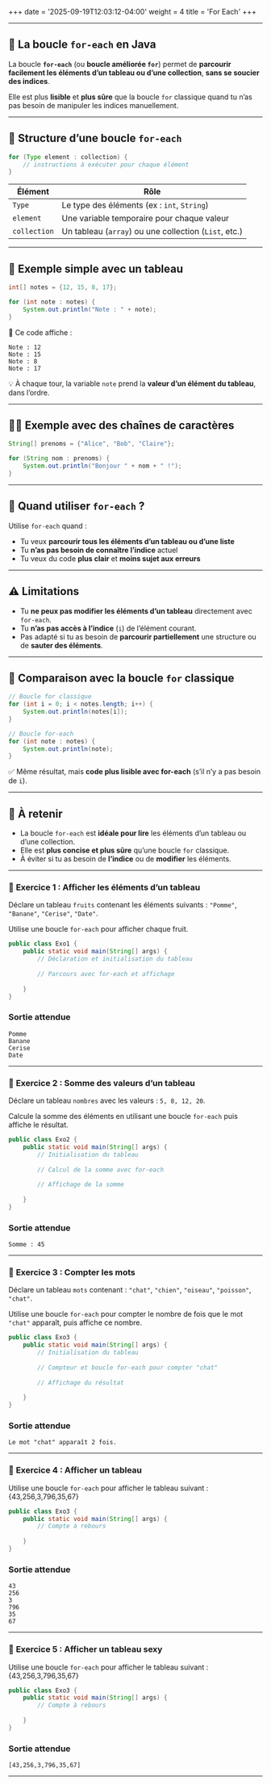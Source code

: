 +++
date = '2025-09-19T12:03:12-04:00'
weight = 4
title = 'For Each'
+++


---

## 🔁 La boucle `for-each` en Java

La boucle **`for-each`** (ou **boucle améliorée `for`**) permet de **parcourir facilement les éléments d’un tableau ou d’une collection**, **sans se soucier des indices**.

Elle est plus **lisible** et **plus sûre** que la boucle `for` classique quand tu n’as pas besoin de manipuler les indices manuellement.

---

## 🧱 Structure d’une boucle `for-each`

```java
for (Type element : collection) {
    // instructions à exécuter pour chaque élément
}
```

| Élément      | Rôle                                                  |
| ------------ | ----------------------------------------------------- |
| `Type`       | Le type des éléments (ex : `int`, `String`)           |
| `element`    | Une variable temporaire pour chaque valeur            |
| `collection` | Un tableau (`array`) ou une collection (`List`, etc.) |

---

## 🔂 Exemple simple avec un tableau

```java
int[] notes = {12, 15, 8, 17};

for (int note : notes) {
    System.out.println("Note : " + note);
}
```

🔎 Ce code affiche :

```
Note : 12  
Note : 15  
Note : 8  
Note : 17
```

💡 À chaque tour, la variable `note` prend la **valeur d’un élément du tableau**, dans l’ordre.

---

## 🧑‍🏫 Exemple avec des chaînes de caractères

```java
String[] prenoms = {"Alice", "Bob", "Claire"};

for (String nom : prenoms) {
    System.out.println("Bonjour " + nom + " !");
}
```

---

## 🎯 Quand utiliser `for-each` ?

Utilise `for-each` quand :

* Tu veux **parcourir tous les éléments d’un tableau ou d’une liste**
* Tu **n’as pas besoin de connaître l’indice** actuel
* Tu veux du code **plus clair** et **moins sujet aux erreurs**

---

## ⚠️ Limitations

* Tu **ne peux pas modifier les éléments d’un tableau** directement avec `for-each`.
* Tu **n’as pas accès à l’indice** (`i`) de l’élément courant.
* Pas adapté si tu as besoin de **parcourir partiellement** une structure ou de **sauter des éléments**.

---

## 🔁 Comparaison avec la boucle `for` classique

```java
// Boucle for classique
for (int i = 0; i < notes.length; i++) {
    System.out.println(notes[i]);
}

// Boucle for-each
for (int note : notes) {
    System.out.println(note);
}
```

✅ Même résultat, mais **code plus lisible avec for-each** (s’il n’y a pas besoin de `i`).

---

## 🧠 À retenir

* La boucle `for-each` est **idéale pour lire** les éléments d’un tableau ou d’une collection.
* Elle est **plus concise et plus sûre** qu’une boucle `for` classique.
* À éviter si tu as besoin de **l’indice** ou de **modifier** les éléments.

---


### 🔹 **Exercice 1 : Afficher les éléments d’un tableau**

Déclare un tableau `fruits` contenant les éléments suivants :
`"Pomme"`, `"Banane"`, `"Cerise"`, `"Date"`.

Utilise une boucle `for-each` pour afficher chaque fruit.

```java
public class Exo1 {
    public static void main(String[] args) {
        // Déclaration et initialisation du tableau
        
        // Parcours avec for-each et affichage
        
    }
}
```

### Sortie attendue

```
Pomme  
Banane  
Cerise  
Date
```

---

### 🔹 **Exercice 2 : Somme des valeurs d’un tableau**

Déclare un tableau `nombres` avec les valeurs :
`5, 8, 12, 20`.

Calcule la somme des éléments en utilisant une boucle `for-each` puis affiche le résultat.

```java
public class Exo2 {
    public static void main(String[] args) {
        // Initialisation du tableau
        
        // Calcul de la somme avec for-each
        
        // Affichage de la somme
        
    }
}
```

### Sortie attendue

```
Somme : 45
```

---

### 🔹 **Exercice 3 : Compter les mots**

Déclare un tableau `mots` contenant :
`"chat"`, `"chien"`, `"oiseau"`, `"poisson"`, `"chat"`.

Utilise une boucle `for-each` pour compter le nombre de fois que le mot `"chat"` apparaît, puis affiche ce nombre.

```java
public class Exo3 {
    public static void main(String[] args) {
        // Initialisation du tableau
        
        // Compteur et boucle for-each pour compter "chat"
        
        // Affichage du résultat
        
    }
}
```

### Sortie attendue

```
Le mot "chat" apparaît 2 fois.
```

---

### 🔹 **Exercice 4 : Afficher un tableau**


Utilise une boucle `for-each` pour afficher le tableau suivant : {43,256,3,796,35,67}

```java
public class Exo3 {
    public static void main(String[] args) {
        // Compte à rebours
       
    }
}
```

### Sortie attendue

```
43
256
3
796
35
67
```

---

### 🔹 **Exercice 5 : Afficher un tableau sexy**


Utilise une boucle `for-each` pour afficher le tableau suivant : {43,256,3,796,35,67}

```java
public class Exo3 {
    public static void main(String[] args) {
        // Compte à rebours
       
    }
}
```

### Sortie attendue

```
[43,256,3,796,35,67]
```

---